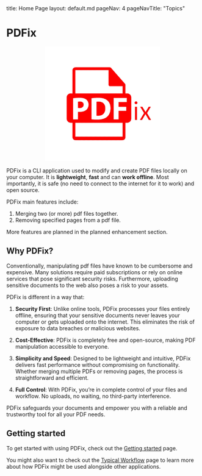 <frontmatter>
  title: Home Page
  layout: default.md
  pageNav: 4
  pageNavTitle: "Topics"
</frontmatter>

<br>

# PDFix

<center>
<img src="./images/logoImage.png" width="300">
</center>

PDFix is a CLI application used to modify and create PDF files locally on your computer. It is **lightweight**, **fast** and can **work offline**. Most importantly, it is safe (no need to connect to the internet for it to work) and open source.

PDFix main features include:

1. Merging two (or more) pdf files together.
2. Removing specified pages from a pdf file.

More features are planned in the planned enhancement section.

## Why PDFix?

Conventionally, manipulating pdf files have known to be cumbersome and expensive. Many solutions require paid subscriptions or rely on online services that pose significant security risks. Furthermore, uploading sensitive documents to the web also poses a risk to your assets.

PDFix is different in a way that:

1. **Security First**: Unlike online tools, PDFix processes your files entirely offline, ensuring that your sensitive documents never leaves your computer or gets uploaded onto the internet. This eliminates the risk of exposure to data breaches or malicious websites.

2. **Cost-Effective**: PDFix is completely free and open-source, making PDF manipulation accessible to everyone.

3. **Simplicity and Speed**: Designed to be lightweight and intuitive, PDFix delivers fast performance without compromising on functionality. Whether merging multiple PDFs or removing pages, the process is straightforward and efficient.

4. **Full Control**: With PDFix, you’re in complete control of your files and workflow. No uploads, no waiting, no third-party interference.

PDFix safeguards your documents and empower you with a reliable and trustworthy tool for all your PDF needs.

## Getting started

To get started with using PDFix, check out the [Getting started](./contents/gettingStarted.md) page.

You might also want to check out the [Typical Workflow](./contents/typicalWorkflow.md) page to learn more about how PDFix might be used alongside other applications.
